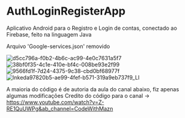 # AuthLoginRegisterApp
Aplicativo Android para o Registro e Login de contas, conectado ao Firebase, feito na linguagem Java

Arquivo 'Google-services.json' removido

![d5cc796a-f0b2-4b6c-ac99-4e0c7631a5f7](https://user-images.githubusercontent.com/72174813/134826687-62ff64e5-cdaa-463e-b04f-f49bfb0a5b34.jpg)
![38bf0f35-4c1e-410e-bf4c-008be93e2f99](https://user-images.githubusercontent.com/72174813/134826688-2d9c6c72-cb3d-4ecc-8537-30287875062b.jpg)
![9566fd1f-7d24-4375-9c38-cbd0bf68977f](https://user-images.githubusercontent.com/72174813/134826689-1962a625-d730-4a1a-9edd-7e9664186ccf.jpg)
![Inkeda97820b5-ae99-4fef-b571-319a9eb737f9_LI](https://user-images.githubusercontent.com/72174813/134826698-b7ede818-6e2d-45f4-89de-49d8485b9aaf.jpg)

A maioria do código é de autoria da aula do canal abaixo, fiz apenas algumas modificações
Credito do código para o canal -> https://www.youtube.com/watch?v=Z-RE1QuUWPg&ab_channel=CodeWithMazn
